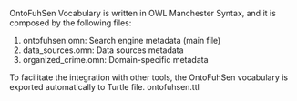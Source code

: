 OntoFuhSen Vocabulary is written in OWL Manchester Syntax, and it is composed by the following files:

1. ontofuhsen.omn: Search engine metadata (main file)
2. data_sources.omn: Data sources metadata
3. organized_crime.omn: Domain-specific metadata

To facilitate the integration with other tools, the OntoFuhSen vocabulary is exported automatically to Turtle file. ontofuhsen.ttl

